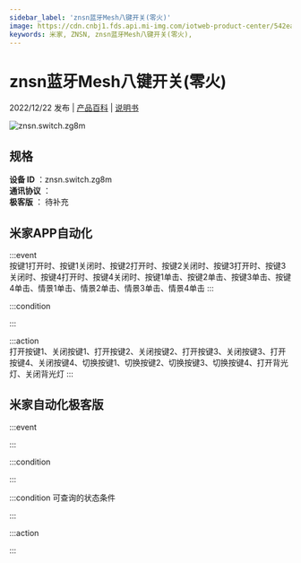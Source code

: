 ```yaml
---
sidebar_label: 'znsn蓝牙Mesh八键开关(零火)'
image: https://cdn.cnbj1.fds.api.mi-img.com/iotweb-product-center/542ea2baeddffd7077f0a079fbda4f65_1665394738755.png?GalaxyAccessKeyId=AKVGLQWBOVIRQ3XLEW&Expires=9223372036854775807&Signature=/ZNfE5xbqCve7wb9+KJ0Om84/zs=
keywords: 米家, ZNSN, znsn蓝牙Mesh八键开关(零火), 
---
```

# znsn蓝牙Mesh八键开关(零火)

2022/12/22 发布 | [产品百科](https://home.mi.com/webapp/content/baike/product/index.html?model=znsn.switch.zg8m/) | [说明书](https://home.mi.com/views/introduction.html?model=znsn.switch.zg8m&region=cn)

![znsn.switch.zg8m](https://cdn.cnbj1.fds.api.mi-img.com/iotweb-product-center/542ea2baeddffd7077f0a079fbda4f65_1665394738755.png?GalaxyAccessKeyId=AKVGLQWBOVIRQ3XLEW&Expires=9223372036854775807&Signature=/ZNfE5xbqCve7wb9+KJ0Om84/zs=)

## 规格  
> 
**设备 ID** ：znsn.switch.zg8m  
**通讯协议** ：  
**极客版**  ： 待补充 


## 米家APP自动化  

:::event  
按键1打开时、按键1关闭时、按键2打开时、按键2关闭时、按键3打开时、按键3关闭时、按键4打开时、按键4关闭时、按键1单击、按键2单击、按键3单击、按键4单击、情景1单击、情景2单击、情景3单击、情景4单击
:::

:::condition  

:::

:::action   
打开按键1、关闭按键1、打开按键2、关闭按键2、打开按键3、关闭按键3、打开按键4、关闭按键4、切换按键1、切换按键2、切换按键3、切换按键4、打开背光灯、关闭背光灯
:::

## 米家自动化极客版  

:::event  

:::

:::condition  

:::

:::condition 可查询的状态条件  

:::

:::action  

:::

        
